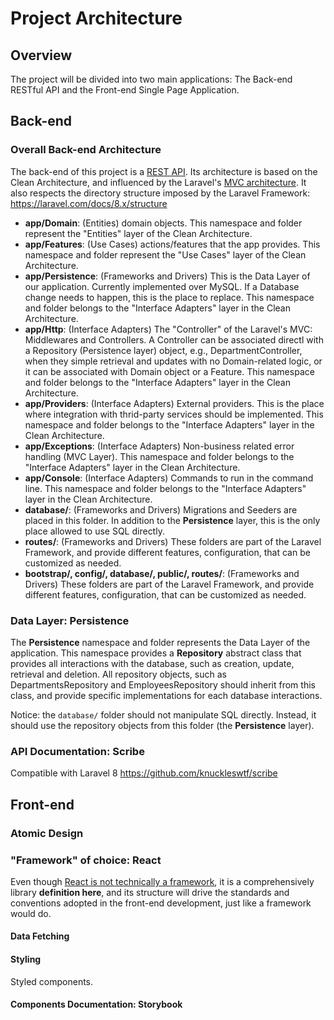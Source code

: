# Project Architecture

## Overview

The project will be divided into two main applications: The Back-end RESTful API and the Front-end Single Page Application.

## Back-end

### Overall Back-end Architecture

The back-end of this project is a [REST API](https://en.wikipedia.org/wiki/Representational_state_transfer).
Its architecture is based on the Clean Architecture, and influenced by the Laravel's [MVC architecture](https://en.wikipedia.org/wiki/Model%E2%80%93view%E2%80%93controller).
It also respects the directory structure imposed by the Laravel Framework: https://laravel.com/docs/8.x/structure

- **app/Domain**: (Entities) domain objects. This namespace and folder represent the "Entities" layer of the Clean Architecture.
- **app/Features**: (Use Cases) actions/features that the app provides.
  This namespace and folder represent the "Use Cases" layer of the Clean Architecture.
- **app/Persistence**: (Frameworks and Drivers) This is the Data Layer of our application.
  Currently implemented over MySQL. If a Database change needs to happen, this is the place to replace.
  This namespace and folder belongs to the "Interface Adapters" layer in the Clean Architecture.
- **app/Http**: (Interface Adapters) The "Controller" of the Laravel's MVC: Middlewares and Controllers.
  A Controller can be associated directl with a Repository (Persistence layer) object,
  e.g., DepartmentController, when they simple retrieval and updates with no Domain-related logic,
  or it can be associated with Domain object or a Feature. This namespace and folder belongs to
  the "Interface Adapters" layer in the Clean Architecture.
- **app/Providers**: (Interface Adapters) External providers.
  This is the place where integration with thrid-party services should be implemented.
  This namespace and folder belongs to the "Interface Adapters" layer in the Clean Architecture.
- **app/Exceptions**: (Interface Adapters) Non-business related error handling (MVC Layer).
  This namespace and folder belongs to the "Interface Adapters" layer in the Clean Architecture.
- **app/Console**: (Interface Adapters) Commands to run in the command line.
  This namespace and folder belongs to the "Interface Adapters" layer in the Clean Architecture.
- **database/**: (Frameworks and Drivers) Migrations and Seeders are placed in this folder.
  In addition to the **Persistence** layer, this is the only place allowed to use SQL directly.
- **routes/**: (Frameworks and Drivers) These folders are part of the Laravel Framework, and provide different features,
  configuration, that can be customized as needed.
- **bootstrap/, config/, database/, public/, routes/**: (Frameworks and Drivers) These folders are part of the Laravel Framework,
  and provide different features, configuration, that can be customized as needed.

### Data Layer: Persistence

The **Persistence** namespace and folder represents the Data Layer of the application.
This namespace provides a **Repository** abstract class that provides all interactions with the database, such as creation, update, retrieval and deletion.
All repository objects, such as DepartmentsRepository and EmployeesRepository should inherit from this class, and provide specific implementations for each database interactions.

Notice: the `database/` folder should not manipulate SQL directly. Instead, it should use the repository objects from this folder (the **Persistence** layer).

### API Documentation: Scribe

Compatible with Laravel 8
https://github.com/knuckleswtf/scribe

## Front-end

### Atomic Design

### "Framework" of choice: React

Even though [React is not technically a framework](), it is a comprehensively library **definition here**, and its structure will drive the standards and conventions adopted in the front-end development, just like a framework would do.

#### Data Fetching

#### Styling

Styled components.

#### Components Documentation: Storybook
